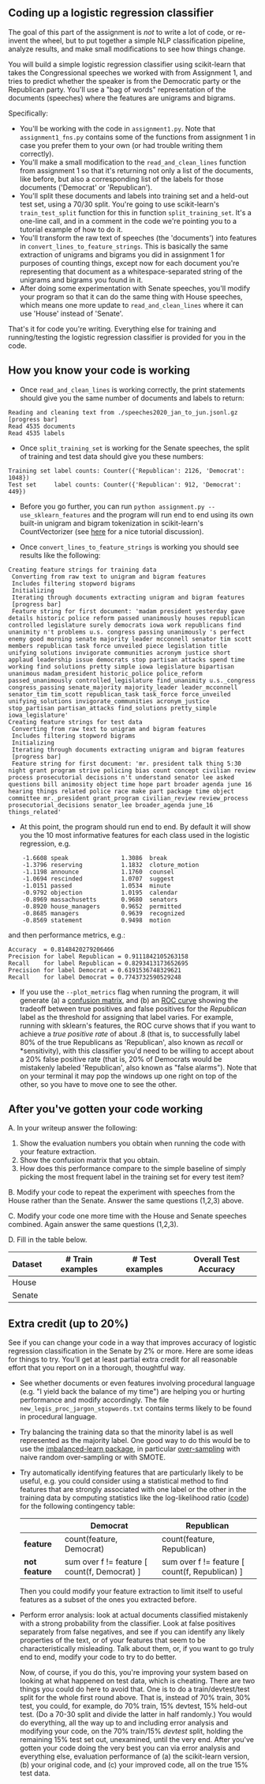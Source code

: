 ## Coding up a logistic regression classifier

The goal of this part of the assignment is *not* to write a lot of code, or re-invent the wheel, but to put together a simple NLP classification pipeline,  analyze results, and make small modifications to see how things change.

You will build a simple logistic regression classifier using scikit-learn that takes the Congressional speeches we worked with from Assignment 1, and tries to predict whether the speaker is from the Democratic party or the Republican party.  You'll use a "bag of words" representation of the documents (speeches) where the features are unigrams and bigrams. 

Specifically:

- You'll be working with the code in `assignment1.py`.  Note that `assignment1_fns.py` contains some of the functions from assignment 1 in case you prefer them to your own (or had trouble writing them correctly).
- You'll make a small modification to the `read_and_clean_lines` function from assignment 1 so that it's returning not only a list of the documents, like before, but also a corresponding list of the labels for those documents ('Democrat' or 'Republican'). 
- You'll split these documents and labels into training set and a held-out test set, using a 70/30 split.  You're going to use scikit-learn's `train_test_split` function for this in function `split_training_set`. It's a one-line call, and in a comment in the code we're pointing you to a tutorial example of how to do it.
- You'll transform the raw text of speeches (the 'documents') into features in `convert_lines_to_feature_strings`.  This is basically the same extraction of unigrams and bigrams you did in assignment 1 for purposes of counting things, except now for each document you're representing that document as a whitespace-separated string of the unigrams and bigrams you found in it.
- After doing some experimentation with Senate speeches, you'll modify your program so that it can do the same thing with House speeches, which means one more update to `read_and_clean_lines` where it can use 'House' instead of 'Senate'.

That's it for code you're writing.  Everything else for training and running/testing the logistic regression classifier is provided for you in the code.

## How you know your code is working

- Once `read_and_clean_lines` is working correctly, the print statements should give you the same number of documents and labels to return: 

```
Reading and cleaning text from ./speeches2020_jan_to_jun.jsonl.gz
[progress bar]
Read 4535 documents
Read 4535 labels
```

- Once `split_training_set` is working for the Senate speeches, the split of training and test data should give you these numbers:

```
Training set label counts: Counter({'Republican': 2126, 'Democrat': 1048})
Test set     label counts: Counter({'Republican': 912, 'Democrat': 449})
```

- Before you go further, you can run `python assignment.py --use_sklearn_features` and the program will run end to end using its own built-in unigram and bigram tokenization in scikit-learn's CountVectorizer (see [here](https://medium.com/swlh/understanding-count-vectorizer-5dd71530c1b) for a nice tutorial discussion).  

- Once `convert_lines_to_feature_strings` is working you should see results like the following:

```
Creating feature strings for training data
 Converting from raw text to unigram and bigram features
 Includes filtering stopword bigrams
 Initializing
 Iterating through documents extracting unigram and bigram features
 [progress bar]
 Feature string for first document: 'madam president yesterday gave details historic police reform passed unanimously houses republican controlled legislature surely democrats iowa work republicans find unanimity n't problems u.s. congress passing unanimously 's perfect enemy good morning senate majority leader mcconnell senator tim scott members republican task force unveiled piece legislation title unifying solutions invigorate communities acronym justice short applaud leadership issue democrats stop partisan attacks spend time working find solutions pretty simple iowa legislature bipartisan unanimous madam_president historic_police police_reform passed_unanimously controlled_legislature find_unanimity u.s._congress congress_passing senate_majority majority_leader leader_mcconnell senator_tim tim_scott republican_task task_force force_unveiled unifying_solutions invigorate_communities acronym_justice stop_partisan partisan_attacks find_solutions pretty_simple iowa_legislature'
Creating feature strings for test data
 Converting from raw text to unigram and bigram features
 Includes filtering stopword bigrams
 Initializing
 Iterating through documents extracting unigram and bigram features
 [progress bar]
 Feature string for first document: 'mr. president talk thing 5:30 night grant program strive policing bias count concept civilian review process prosecutorial decisions n't understand senator lee asked questions bill animosity object time hope part broader agenda june 16 hearing things related police race make part package time object committee mr._president grant_program civilian_review review_process prosecutorial_decisions senator_lee broader_agenda june_16 things_related'
```

- At this point, the program should run end to end. By default it will show you the 10 most informative features for each class used in the logistic regression, e.g.

```
	-1.6608	speak          		1.3086	break          
	-1.3796	reserving      		1.1832	cloture_motion 
	-1.1198	announce       		1.1760	counsel        
	-1.0694	rescinded      		1.0707	suggest        
	-1.0151	passed         		1.0534	minute         
	-0.9792	objection      		1.0195	calendar       
	-0.8969	massachusetts  		0.9680	senators       
	-0.8920	house_managers 		0.9652	permitted      
	-0.8685	managers       		0.9639	recognized     
	-0.8569	statement      		0.9498	motion 
```

and then performance metrics, e.g.:

```
Accuracy  = 0.8148420279206466
Precision for label Republican = 0.9111842105263158
Recall    for label Republican = 0.8293413173652695
Precision for label Democrat = 0.6191536748329621
Recall    for label Democrat = 0.7743732590529248
```

- If you use the `--plot_metrics` flag when running the program, it will generate (a) a [confusion matrix,](https://en.wikipedia.org/wiki/Confusion_matrix) and (b) an [ROC curve](https://en.wikipedia.org/wiki/Receiver_operating_characteristic) showing the tradeoff between true positives and false positives for the *Republican* label as the threshold for assigning that label varies. For example, running with sklearn's features, the ROC curve shows that if you want to achieve a *true positive rate* of about .8 (that is, to successfully label 80% of the true Republicans as 'Republican', also known as *recall* or *sensitivity), with this classifier you'd need to be willing to accept about a 20% false positive rate (that is, 20% of Democrats would be mistakenly labeled 'Republican', also known as "false alarms").  Note that on your terminal it may pop the windows up one right on top of the other, so you have to move one to see the other.


## After you've gotten your code working

A. In your writeup answer the following:

1. Show the evaluation numbers you obtain when running the code with your feature extraction.
1. Show the confusion matrix that you obtain.
3. How does this performance compare to the simple baseline of simply picking the most frequent label in the training set for every test item?

B. Modify your code to repeat the experiment with speeches from the House rather than the Senate.  Answer the same questions (1,2,3) above.

C. Modify your code one more time with the House and Senate speeches combined.  Again answer the same questions (1,2,3).

D. Fill in the table below. 


| Dataset       | # Train examples |  # Test examples | Overall Test Accuracy | 
| -----------   | -------------- | -------------- | -------------  |
| House         |                |                |         |
| Senate        |                |                |         |


## Extra credit (up to 20%)


See if you can change your code in a way that improves accuracy of logistic regression classification in the Senate by 2% or more. Here are some ideas for things to try.  You'll get at least partial extra credit for all reasonable effort that you report on in a thorough, thoughtful way.


- See whether documents or even features involving procedural language (e.g. "I yield back the balance of my time") are helping you or hurting performance and modify accordingly. The file `new_legis_proc_jargon_stopwords.txt` contains terms likely to be found in procedural language.
- Try balancing the training data so that the minority label is as well represented as the majority label.  One good way to do this would be to use the [imbalanced-learn package](http://glemaitre.github.io/imbalanced-learn/index.html), in particular [over-sampling](https://imbalanced-learn.org/stable/over_sampling.html) with naive random over-sampling or with SMOTE.
- Try automatically identifying features that are particularly likely to be useful, e.g. you could consider using a statistical method to find features that are strongly associated with one label or the other in the training data by computing statistics like the log-likelihood ratio ([code](https://github.com/tdunning/python-llr)) for the following contingency table:

	
	|           |  Democrat  |  Republican  |
	| ---       |  -------- |  ----------  |
	|  **feature**      |  count(feature, Democrat) | count(feature, Republican) |
	| **not feature** |  sum over f != feature [ count(f, Democrat) ] | sum over f != feature [ count(f, Republican) ]|

	Then you could modify your feature extraction to limit itself to useful features as a subset of the ones you extracted before.
	
- Perform error analysis: look at actual documents classified mistakenly with a strong probability from the classifier. Look at false positives separately from false negatives, and see if you can identify any likely properties of the text, or of your features that seem to be characteristically misleading. Talk about them, or, if you want to go truly end to end, modify your code to try to do better.

	Now, of course, if you do this, you're improving your system based on looking at what happened on test data, which is cheating.  There are two things you could do here to avoid that.  One is to do a train/devtest/test split for the whole first round above.  That is, instead of 70% train, 30% test, you could, for example, do 70% train, 15% devtest, 15% held-out test. (Do a 70-30 split and divide the latter in half randomly.) You would do everything, all the way up to and including error analysis and modifying your code, on the 70% train/15% *devtest* split, holding the remaining 15% test set out, unexamined, until the very end.  After you've gotten your code doing the very best you can via error analysis and everything else, evaluation performance of (a) the scikit-learn version, (b) your original code, and (c) your improved code, all on the true 15% test data.


